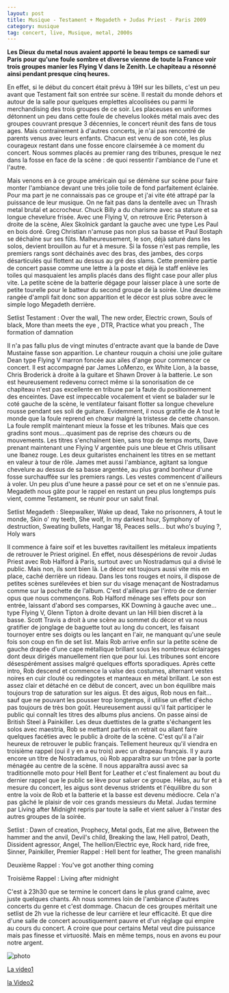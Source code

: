 ```yaml
---
layout: post
title: Musique - Testament + Megadeth + Judas Priest - Paris 2009
category: musique
tag: concert, live, Musique, metal, 2000s
---
```


**Les Dieux du metal nous avaient apporté le beau temps ce samedi sur Paris pour qu'une foule sombre et diverse vienne de toute la France voir trois groupes manier les Flying V dans le Zenith. Le chapiteau a résonné ainsi pendant presque cinq heures.**


En effet, si le début du concert était prévu à 19H sur les billets, c'est un peu avant que Testament fait son entrée sur scène. Il restait du monde dehors et autour de la salle pour quelques emplettes alcoolisées ou parmi le merchandising des trois groupes de ce soir. Les placeuses en uniformes détonnent un peu dans cette foule de chevelus lookés métal mais avec des groupes couvrant presque 3 décennies, le concert réunit des fans de tous ages. Mais contrairement à d'autres concerts, je n'ai pas rencontré de parents venus avec leurs enfants. Chacun est venu de son coté, les plus courageux restant dans une fosse encore clairsemée à ce moment du concert. Nous sommes placés au premier rang des tribunes, presque le nez dans la fosse en face de la scène : de quoi ressentir l'ambiance de l'une et l'autre.

Mais venons en à ce groupe américain qui se démène sur scène pour faire monter l'ambiance devant une très jolie toile de fond parfaitement éclairée. Pour ma part je ne connaissais pas ce groupe et j'ai vite été attrapé par la puissance de leur musique. On ne fait pas dans la dentelle avec un Thrash metal brutal et accrocheur. Chuck Billy a du charisme avec sa stature et sa longue chevelure frisée. Avec une Flying V, on retrouve Eric Peterson à droite de la scène, Alex Skolnick gardant la gauche avec une type Les Paul en bois doré. Greg Christian n'amuse pas non plus sa basse et Paul Bostaph se déchaîne sur ses fûts. Malheureusement, le son, déjà saturé dans les solos, devient brouillon au fur et à mesure. Si la fosse n'est pas remplie, les premiers rangs sont déchainés avec des bras, des jambes, des corps désarticulés qui flottent au dessus au gré des slams. Cette première partie de concert passe comme une lettre à la poste et déjà le staff enlève les toiles qui masquaient les amplis placés dans des flight case pour aller plus vite. La petite scène de la batterie dégage pour laisser place à une sorte de petite tourelle pour le batteur du second groupe de la soirée. Une deuxième rangée d'ampli fait donc son apparition et le décor est plus sobre avec le simple logo Megadeth derrière.

Setlist Testament : Over the wall, The new order, Electric crown, Souls of black, More than meets the eye , DTR, Practice what you preach , The formation of damnation

Il n'a pas fallu plus de vingt minutes d'entracte avant que la bande de Dave Mustaine fasse son apparition. Le chanteur rouquin a choisi une jolie guitare Dean type Flying V marron foncée aux ailes d'ange pour commencer ce concert. Il est accompagné par James LoMenzo, ex White Lion, à la basse, Chris Broderick à droite à la guitare et Shawn Drover à la batterie. Le son est heureusement redevenu correct même si la sonorisation de ce chapiteau n'est pas excellente en tribune par la faute du positionnement des enceintes. Dave est impeccable vocalement et vient se balader sur le coté gauche de la scène, le ventilateur faisant flotter sa longue chevelure rousse pendant ses soli de guitare. Evidemment, il nous gratifie de A tout le monde que la foule reprend en chœur malgré la tristesse de cette chanson. La foule remplit maintenant mieux la fosse et les tribunes. Mais que ces gradins sont mous….quasiment pas de reprise des chœurs ou de mouvements. Les titres s'enchaînent bien, sans trop de temps morts, Dave prenant maintenant une Flying V argentée puis une bleue et Chris utilisant une Ibanez rouge. Les deux guitaristes enchainent les titres en se mettant en valeur à tour de rôle. James met aussi l'ambiance, agitant sa longue chevelure au dessus de sa basse argentée, au plus grand bonheur d'une fosse surchauffée sur les premiers rangs. Les vestes commencent d'ailleurs à voler. Un peu plus d'une heure a passé pour ce set et on ne s'ennuie pas. Megadeth nous gâte pour le rappel en restant un peu plus longtemps puis vient, comme Testament, se réunir pour un salut final.

Setlist Megadeth : Sleepwalker, Wake up dead, Take no prisonners, A tout le monde, Skin o' my teeth, She wolf, In my darkest hour, Symphony of destruction, Sweating bullets, Hangar 18, Peaces sells... but who's buying ?, Holy wars

Il commence à faire soif et les buvettes ravitaillent les métaleux impatients de retrouver le Priest originel. En effet, nous désespérions de revoir Judas Priest avec Rob Halford à Paris, surtout avec un Nostradamus qui a divisé le public. Mais non, ils sont bien là. Le décor est toujours aussi vite mis en place, caché derrière un rideau. Dans les tons rouges et noirs, il dispose de petites scènes surélevées et bien sur du visage menaçant de Nostradamus comme sur la pochette de l'album. C'est d'ailleurs par l'intro de ce dernier opus que nous commençons. Rob Halford ménage ses effets pour son entrée, laissant d'abord ses comparses, KK Downing à gauche avec une…type Flying V, Glenn Tipton à droite devant un Ian Hill bien discret à la basse. Scott Travis a droit à une scène au sommet du décor et va nous gratifier de jonglage de baguette tout au long du concert, les faisant tournoyer entre ses doigts ou les lançant en l'air, ne manquant qu'une seule fois son coup en fin de set list. Mais Rob arrive enfin sur la petite scène de gauche drapée d'une cape métallique brillant sous les nombreux éclairages dont deux dirigés manuellement rien que pour lui. Les tribunes sont encore désespérément assises malgré quelques efforts sporadiques. Après cette intro, Rob descend et commence la valse des costumes, alternant vestes noires en cuir clouté ou redingotes et manteaux en métal brillant. Le son est assez clair et détaché en ce début de concert, avec un bon équilibre mais toujours trop de saturation sur les aigus. Et des aigus, Rob nous en fait…sauf que ne pouvant les pousser trop longtemps, il utilise un effet d'écho pas toujours de très bon goût. Heureusement aussi qu'il fait participer le public qui connaît les titres des albums plus anciens. On passe ainsi de British Steel à Painkiller. Les deux duettistes de la gratte s'échangent les solos avec maestria, Rob se mettant parfois en retrait ou allant faire quelques facéties avec le public à droite de la scène. C'est qu'il a l'air heureux de retrouver le public français. Tellement heureux qu'il viendra en troisième rappel (oui il y en a eu trois) avec un drapeau français. Il y aura encore un titre de Nostradamus, où Rob apparaîtra sur un trône par la porte ménagée au centre de la scène. Il nous apparaîtra aussi avec sa traditionnelle moto pour Hell Bent for Leather et c'est finalement au bout du dernier rappel que le public se lève pour saluer ce groupe. Hélas, au fur et à mesure du concert, les aigus sont devenus stridents et l'équilibre du son entre la voix de Rob et la batterie et la basse est devenu médiocre. Cela n'a pas gâché le plaisir de voir ces grands messieurs du Metal. Judas termine par Living after Midnight repris par toute la salle et vient saluer à l'instar des autres groupes de la soirée.

Setlist : Dawn of creation, Prophecy, Metal gods, Eat me alive, Between the hammer and the anvil, Devil's child, Breaking the law, Hell patrol, Death, Dissident agressor, Angel, The hellion/Electric eye, Rock hard, ride free, Sinner, Painkiller,
Premier Rappel : Hell bent for leather, The green manalishi

Deuxième Rappel : You've got another thing coming

Troisième Rappel : Living after midnight

C'est à 23h30 que se termine le concert dans le plus grand calme, avec juste quelques chants. Ah nous sommes loin de l'ambiance d'autres concerts du genre et c'est dommage. Chacun de ces groupes méritait une setlist de 2h vue la richesse de leur carrière et leur efficacité. Et que dire d'une salle de concert acoustiquement pauvre et d'un réglage qui empire au cours du concert. A croire que pour certains Metal veut dire puissance mais pas finesse et virtuosité. Mais en même temps, nous en avons eu pour notre argent.

![photo](http://cheziceman.files.wordpress.com/2014/11/judastestament.jpg)


[La video1](https://www.youtube.com/watch?v=tASNOwYYqIY)

[la Video2](https://www.youtube.com/watch?v=zeJ994CWe2Y)

